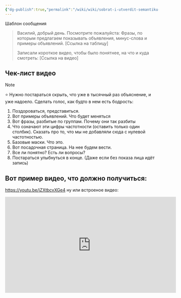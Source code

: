 ```yaml
---
{"dg-publish":true,"permalink":"/wiki/wiki/sobrat-i-utverdit-semantiku-teksty-obyavlenij-i-kreativy/"}
---
```


Шаблон сообщения
> Василий, добрый день.
> Посмотрите пожалуйста:
> Фразы, по которым предлагаем показывать объявления, минус-слова и примеры объявлений.
> [Ссылка на таблицу]
> 
> Записали короткое видео, чтобы было понятнее, на что и куда смотреть:
> [Ссылка на видео]


## Чек-лист видео

> [!NOTE]
> ⭐ Нужно постараться скрыть, что уже в тысячный раз объяснение, и уже надоело. Сделать голос, как будто в нем есть бодрость:

1. Поздороваться, представиться.
2. Вот примеры объявлений. Что будет меняться
3. Вот фразы, разбитые по группам. Почему они так разбиты
4. Что означают эти цифры частотности (оставить только один столбик). Сказать про то, что мы не добавляли сюда с нулевой частотностью.
5. Базовые маски. Что это.
6. Вот посадочная страница. На нее будем вести.
7. Все ли понятно? Есть ли вопросы?
8. Постараться улыбнуться в конце. (Даже если без показа лица идёт запись)
 
## Вот пример видео, что должно получиться:
https://youtu.be/jZXtbcvXGe4 ну или встроеное видео:
<iframe width="560" height="315" src="https://www.youtube.com/embed/jZXtbcvXGe4?si=N2FczGL7F5PsgxeH" title="YouTube video player" frameborder="0" allow="accelerometer; autoplay; clipboard-write; encrypted-media; gyroscope; picture-in-picture; web-share" allowfullscreen></iframe>